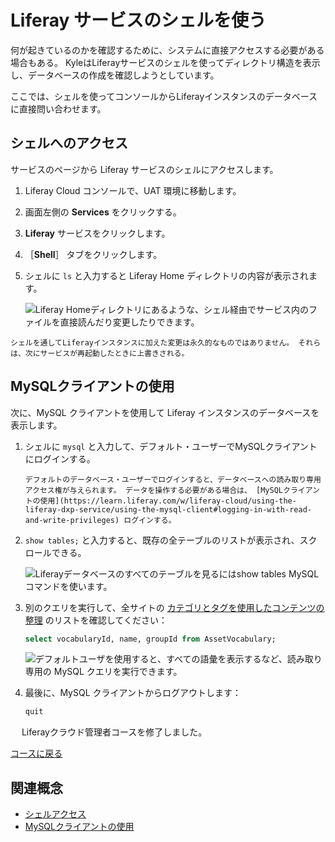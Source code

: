 # Liferay サービスのシェルを使う

何が起きているのかを確認するために、システムに直接アクセスする必要がある場合もある。 KyleはLiferayサービスのシェルを使ってディレクトリ構造を表示し、データベースの作成を確認しようとしています。

ここでは、シェルを使ってコンソールからLiferayインスタンスのデータベースに直接問い合わせます。

## シェルへのアクセス

サービスのページから Liferay サービスのシェルにアクセスします。

1. Liferay Cloud コンソールで、UAT 環境に移動します。

1. 画面左側の **Services** をクリックする。

1. **Liferay** サービスをクリックします。

1. ［**Shell**］ タブをクリックします。

1. シェルに `ls` と入力すると Liferay Home ディレクトリの内容が表示されます。

    ![Liferay Homeディレクトリにあるような、シェル経由でサービス内のファイルを直接読んだり変更したりできます。](./using-the-liferay-services-shell/images/01.png)

```{note}
シェルを通してLiferayインスタンスに加えた変更は永久的なものではありません。 それらは、次にサービスが再起動したときに上書きされる。
```

## MySQLクライアントの使用

次に、MySQL クライアントを使用して Liferay インスタンスのデータベースを表示します。

1. シェルに `mysql` と入力して、デフォルト・ユーザーでMySQLクライアントにログインする。

    ```{note}
    デフォルトのデータベース・ユーザーでログインすると、データベースへの読み取り専用アクセス権が与えられます。 データを操作する必要がある場合は、 [MySQLクライアントの使用](https://learn.liferay.com/w/liferay-cloud/using-the-liferay-dxp-service/using-the-mysql-client#logging-in-with-read-and-write-privileges) ログインする。
    ```

1. `show tables;` と入力すると、既存の全テーブルのリストが表示され、スクロールできる。

    ![Liferayデータベースのすべてのテーブルを見るにはshow tables MySQLコマンドを使います。](./using-the-liferay-services-shell/images/02.png)

1. 別のクエリを実行して、全サイトの [カテゴリとタグを使用したコンテンツの整理](https://learn.liferay.com/w/dxp/content-authoring-and-management/tags-and-categories/organizing-content-with-categories-and-tags) のリストを確認してください：

    ```sql
    select vocabularyId, name, groupId from AssetVocabulary;
    ```

    ![デフォルトユーザを使用すると、すべての語彙を表示するなど、読み取り専用の MySQL クエリを実行できます。](./using-the-liferay-services-shell/images/03.png)

1. 最後に、MySQL クライアントからログアウトします：

    ```sql
    quit
    ```

　 Liferayクラウド管理者コースを修了しました。

[コースに戻る](../../index.md)

## 関連概念

* [シェルアクセス](https://learn.liferay.com/web/guest/w/liferay-cloud/troubleshooting/shell-access)
* [MySQLクライアントの使用](https://learn.liferay.com/web/guest/w/liferay-cloud/using-the-liferay-dxp-service/using-the-mysql-client)
